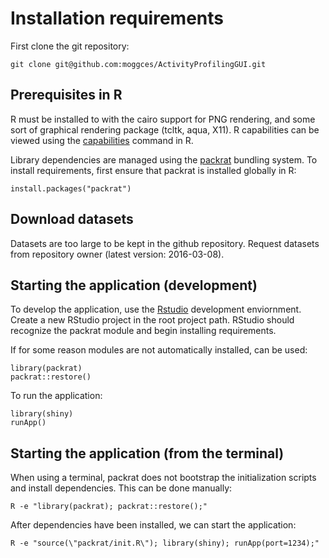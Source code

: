# Installation requirements

First clone the git repository:

    git clone git@github.com:moggces/ActivityProfilingGUI.git

## Prerequisites in R

R must be installed to with the cairo support for PNG rendering, and some sort of graphical rendering package (tcltk, aqua, X11). R capabilities can be viewed using the [capabilities](https://stat.ethz.ch/R-manual/R-devel/library/base/html/capabilities.html) command in R.

Library dependencies are managed using the [packrat](https://rstudio.github.io/packrat/) bundling system.  To install requirements, first ensure that packrat is installed globally in R:

    install.packages("packrat")

## Download datasets

Datasets are too large to be kept in the github repository. Request datasets
from repository owner (latest version: 2016-03-08).

## Starting the application (development)

To develop the application, use the [Rstudio](https://www.rstudio.com/) development enviornment. Create a new RStudio project in the root project path. RStudio should recognize the packrat module and begin installing requirements.

If for some reason modules are not automatically installed, can be used:

    library(packrat)
    packrat::restore()

To run the application:

    library(shiny)
    runApp()

## Starting the application (from the terminal)

When using a terminal, packrat does not bootstrap the initialization scripts and install dependencies. This can be done manually:

    R -e "library(packrat); packrat::restore();"

After dependencies have been installed, we can start the application:

    R -e "source(\"packrat/init.R\"); library(shiny); runApp(port=1234);"
